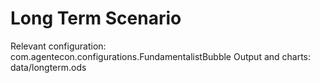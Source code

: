 # Long Term Scenario

Relevant configuration: com.agentecon.configurations.FundamentalistBubble
Output and charts: data/longterm.ods